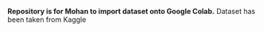 **Repository is for Mohan to import dataset onto Google Colab.**
Dataset has been taken from Kaggle
